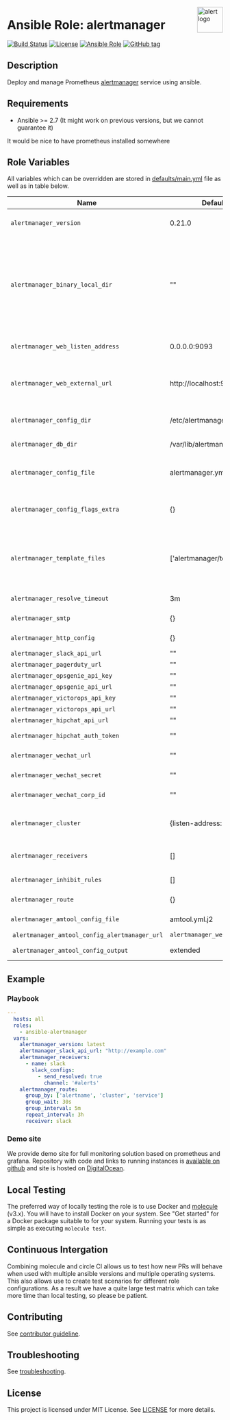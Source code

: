 <p><img src="https://upload.wikimedia.org/wikipedia/commons/thumb/1/1d/Human-dialog-warning.svg/2000px-Human-dialog-warning.svg.png" alt="alert logo" title="alert" align="right" height="60" /></p>

# Ansible Role: alertmanager

[![Build Status](https://travis-ci.org/cloudalchemy/ansible-alertmanager.svg?branch=master)](https://travis-ci.org/cloudalchemy/ansible-alertmanager)
[![License](https://img.shields.io/badge/license-MIT%20License-brightgreen.svg)](https://opensource.org/licenses/MIT)
[![Ansible Role](https://img.shields.io/badge/ansible%20role-cloudalchemy.alertmanager-blue.svg)](https://galaxy.ansible.com/cloudalchemy/alertmanager/)
[![GitHub tag](https://img.shields.io/github/tag/cloudalchemy/ansible-alertmanager.svg)](https://github.com/cloudalchemy/ansible-alertmanager/tags)

## Description

Deploy and manage Prometheus [alertmanager](https://github.com/prometheus/alertmanager) service using ansible.

## Requirements

- Ansible >= 2.7 (It might work on previous versions, but we cannot guarantee it)

It would be nice to have prometheus installed somewhere

## Role Variables

All variables which can be overridden are stored in [defaults/main.yml](defaults/main.yml) file as well as in table below.

| Name           | Default Value | Description                        |
| -------------- | ------------- | -----------------------------------|
| `alertmanager_version` | 0.21.0 | Alertmanager package version. Also accepts `latest` as parameter. |
| `alertmanager_binary_local_dir` | "" | Allows to use local packages instead of ones distributed on github. As parameter it takes a directory where `alertmanager` AND `amtool` binaries are stored on host on which ansible is ran. This overrides `alertmanager_version` parameter |
| `alertmanager_web_listen_address` | 0.0.0.0:9093 | Address on which alertmanager will be listening |
| `alertmanager_web_external_url` | http://localhost:9093/ | External address on which alertmanager is available. Useful when behind reverse proxy. Ex. example.org/alertmanager |
| `alertmanager_config_dir` | /etc/alertmanager | Path to directory with alertmanager configuration |
| `alertmanager_db_dir` | /var/lib/alertmanager | Path to directory with alertmanager database |
| `alertmanager_config_file` | alertmanager.yml.j2 | Variable used to provide custom alertmanager configuration file in form of ansible template |
| `alertmanager_config_flags_extra` | {} | Additional configuration flags passed to prometheus binary at startup |
| `alertmanager_template_files` | ['alertmanager/templates/*.tmpl'] | List of folders where ansible will look for template files which will be copied to `{{ alertmanager_config_dir }}/templates/`. Files must have `*.tmpl` extension |
| `alertmanager_resolve_timeout` | 3m | Time after which an alert is declared resolved |
| `alertmanager_smtp` | {} | SMTP (email) configuration |
| `alertmanager_http_config` | {} | Http config for using custom webhooks |
| `alertmanager_slack_api_url` | "" | Slack webhook url |
| `alertmanager_pagerduty_url` | "" | Pagerduty webhook url |
| `alertmanager_opsgenie_api_key` | "" | Opsgenie webhook key |
| `alertmanager_opsgenie_api_url` | "" | Opsgenie webhook url |
| `alertmanager_victorops_api_key` | "" | VictorOps webhook key |
| `alertmanager_victorops_api_url` | "" | VictorOps webhook url |
| `alertmanager_hipchat_api_url` | "" | Hipchat webhook url |
| `alertmanager_hipchat_auth_token` | "" | Hipchat authentication token |
| `alertmanager_wechat_url` | "" | Enterprise WeChat webhook url |
| `alertmanager_wechat_secret` | "" | Enterprise WeChat secret token |
| `alertmanager_wechat_corp_id` | "" | Enterprise WeChat corporation id |
| `alertmanager_cluster` | {listen-address: ""} | HA cluster network configuration. Disabled by default. More information in [alertmanager readme](https://github.com/prometheus/alertmanager#high-availability) |
| `alertmanager_receivers` | [] | A list of notification receivers. Configuration same as in [official docs](https://prometheus.io/docs/alerting/configuration/#<receiver>) |
| `alertmanager_inhibit_rules` | [] | List of inhibition rules. Same as in [official docs](https://prometheus.io/docs/alerting/configuration/#inhibit_rule) |
| `alertmanager_route` | {} | Alert routing. More in [official docs](https://prometheus.io/docs/alerting/configuration/#<route>) |
| `alertmanager_amtool_config_file` | amtool.yml.j2 | Template for amtool config |
| `alertmanager_amtool_config_alertmanager_url` | `alertmanager_web_external_url` | URL of the alertmanager |
| `alertmanager_amtool_config_output` | extended | Extended output, use `""` for simple output. |

## Example

### Playbook

```yaml
---
  hosts: all
  roles:
    - ansible-alertmanager
  vars:
    alertmanager_version: latest
    alertmanager_slack_api_url: "http://example.com"
    alertmanager_receivers:
      - name: slack
        slack_configs:
          - send_resolved: true
            channel: '#alerts'
    alertmanager_route:
      group_by: ['alertname', 'cluster', 'service']
      group_wait: 30s
      group_interval: 5m
      repeat_interval: 3h
      receiver: slack
```

### Demo site

We provide demo site for full monitoring solution based on prometheus and grafana. Repository with code and links to running instances is [available on github](https://github.com/cloudalchemy/demo-site) and site is hosted on [DigitalOcean](https://digitalocean.com).

## Local Testing

The preferred way of locally testing the role is to use Docker and [molecule](https://github.com/ansible-community/molecule) (v3.x). You will have to install Docker on your system. See "Get started" for a Docker package suitable to for your system. Running your tests is as simple as executing `molecule test`.

## Continuous Intergation

Combining molecule and circle CI allows us to test how new PRs will behave when used with multiple ansible versions and multiple operating systems. This also allows use to create test scenarios for different role configurations. As a result we have a quite large test matrix which can take more time than local testing, so please be patient.

## Contributing

See [contributor guideline](CONTRIBUTING.md).

## Troubleshooting

See [troubleshooting](TROUBLESHOOTING.md).

## License

This project is licensed under MIT License. See [LICENSE](/LICENSE) for more details.
